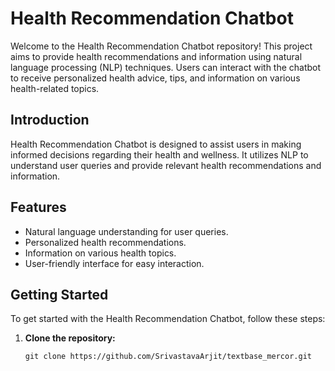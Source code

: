 
# Health Recommendation Chatbot

Welcome to the Health Recommendation Chatbot repository! This project aims to provide health recommendations and information using natural language processing (NLP) techniques. Users can interact with the chatbot to receive personalized health advice, tips, and information on various health-related topics.


## Introduction

Health Recommendation Chatbot is designed to assist users in making informed decisions regarding their health and wellness. It utilizes NLP to understand user queries and provide relevant health recommendations and information.

## Features

- Natural language understanding for user queries.
- Personalized health recommendations.
- Information on various health topics.
- User-friendly interface for easy interaction.

## Getting Started

To get started with the Health Recommendation Chatbot, follow these steps:

1. **Clone the repository:**

   ```shell
   git clone https://github.com/SrivastavaArjit/textbase_mercor.git
